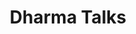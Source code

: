 ---
title: Dharma Talks
audios: 
    - urlPic: '/img/dharma1.jpg'
      alt: 'dharma1'
      title: 'Managing Relationships'
      author: ALAN BRAHM
      urlAudio: https://samadhi.axiomthemes.com/wp-content/uploads/2019/03/sample-melody.mp3
    - urlPic: '/img/dharma2.jpg'
      alt: 'dharma2'
      title: 'Managing Relationships'
      author: ALAN BRAHM
      urlAudio: https://samadhi.axiomthemes.com/wp-content/uploads/2019/03/sample-melody.mp3
---